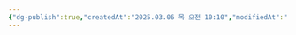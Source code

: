 ```yaml
---
{"dg-publish":true,"createdAt":"2025.03.06 목 오전 10:10","modifiedAt":"2025.03.06 목 오전 10:11","tags":["운동","nootropic"],"permalink":"/Study_etc/영양제/Creatine (크레아틴)/","dgPassFrontmatter":true}
---
```


